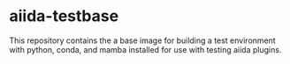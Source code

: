 # aiida-testbase
This repository contains the a base image for building a test environment with python, conda, and mamba installed for use with testing aiida plugins.
